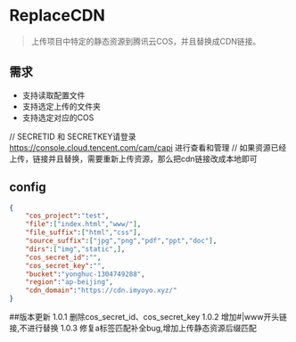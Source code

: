 # ReplaceCDN
> 上传项目中特定的静态资源到腾讯云COS，并且替换成CDN链接。

## 需求
- 支持读取配置文件
- 支持选定上传的文件夹
- 支持选定对应的COS

// SECRETID 和 SECRETKEY请登录 https://console.cloud.tencent.com/cam/capi 进行查看和管理
// 如果资源已经上传，链接并且替换，需要重新上传资源，那么把cdn链接改成本地即可

## config
```json
{
    "cos_project":"test",
    "file":["index.html","www/"],
    "file_suffix":["html","css"],
    "source_suffix":["jpg","png","pdf","ppt","doc"],
    "dirs":["img","static",],
    "cos_secret_id":"",
    "cos_secret_key":"",
    "bucket":"yonghuc-1304749288",
    "region":"ap-beijing",
    "cdn_domain":"https://cdn.imyoyo.xyz/"
}
```

##版本更新
1.0.1 删除cos_secret_id、cos_secret_key
1.0.2 增加#|www开头链接,不进行替换
1.0.3 修复a标签匹配补全bug,增加上传静态资源后缀匹配

